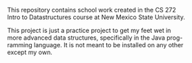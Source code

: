
This repository contains school work created in the CS 272  
Intro to Datastructures course at New Mexico State University.  

This project is just a practice project to get my feet wet in  
more advanced data structures, specifically in the Java prog-  
ramming language. It is not meant to be installed on any other  
except my own.  
